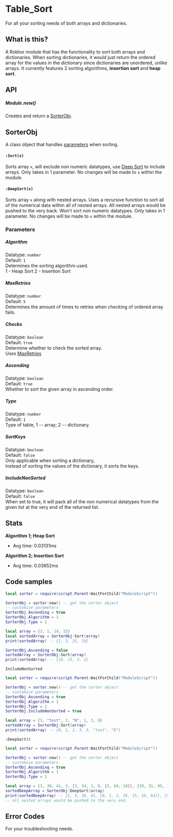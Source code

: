 # Table_Sort
For all your sorting needs of both arrays and dictionaries.

## What is this?
A Roblox module that has the functionality to sort both arrays and dictionaries.
When sorting dictionaries, it would just return the ordered array for the values in the dictionary since dictionaries are unordered, unlike arrays.
It currently features 2 sorting algorithms, **insertion sort** and **heap sort**.

## API
##### Module.new()
Creates and return a [SorterObj](https://github.com/FadedJayden/Table_Sort/blob/main/README.md#sorterobj).
## SorterObj
A class object that handles [parameters](https://github.com/FadedJayden/Table_Sort#parameters) when sorting.
#### `:Sort(x)`
Sorts array `x`, will exclude non numeric datatypes, use [Deep Sort](https://github.com/FadedJayden/Table_Sort/blob/main/README.md#deepsortx) to include arrays.
Only takes in 1 parameter.
No changes will be made to `x` within the module.

#### `:DeepSort(x)`
Sorts array `x` along with nested arrays.
Uses a recursive function to sort all of the numerical data within all of nested arrays.
All nested arrays would be pushed to the very back.
Won't sort non numeric datatypes.
Only takes in 1 parameter.
No changes will be made to `x` within the module.

### Parameters
##### Algorithm
Datatype: `number`\
Default: `1`\
Determines the sorting algorithm used.\
1 - Heap Sort
2 - Insertion Sort

##### MaxRetries
Datatype: `number`\
Default: `5`\
Determines the amount of times to retries when checking of ordered array fails.

##### Checks
Datatype: `boolean`\
Default: `true`\
Determine whether to check the sorted array.\
Uses [MaxRetries](https://github.com/FadedJayden/Table_Sort/blob/main/README.md#maxretries)

##### Ascending
Datatype: `boolean`\
Default: `true`\
Whether to sort the given array in ascending order.

##### Type
Datatype: `number`\
Default: `1`\
Type of table, 1 -- array; 2 -- dictionary.

##### SortKeys
Datatype: `boolean`\
Default: `false`\
Only applicable when sorting a dictionary,\
Instead of sorting the values of the dictionary, it sorts the keys.

##### IncludeNonSorted
Datatype: `boolean`\
Default: `false`\
When set to true, it will pack all of the non numerical datatypes from the given list at the very end of the returned list.

## Stats
**Algorithm 1; Heap Sort**
- Avg time: 0.03131ms

**Algorithm 2; Insertion Sort**
- Avg time: 0.03652ms

## Code samples
```lua
local sorter = require(script.Parent:WaitForChild("ModuleScript"))

SorterObj = sorter.new() -- get the sorter object
-- customise parameters
SorterObj.Ascending = true
SorterObj.Algorithm = 1
SorterObj.Type = 1

local array = {3, 1, 19, 15}
local sortedArray = SorterObj:Sort(array)
print(sortedArray) -- {1, 3, 15, 19}

SorterObj.Ascending = false
sortedArray = SorterObj:Sort(array)
print(sortedArray) -- {19, 15, 3, 1}
```

`IncludeNonSorted`
```lua
local sorter = require(script.Parent:WaitForChild("ModuleScript"))

SorterObj = sorter.new() -- get the sorter object
-- customise parameters
SorterObj.Ascending = true
SorterObj.Algorithm = 1
SorterObj.Type = 1
SorterObj.IncludeNonSorted = true

local array = {1, "test", 3, "B", 1, 3, 0} 
sortedArray = SorterObj:Sort(array)
print(sortedArray) -- {0, 1, 1, 3, 3, "test", "B"}
```

`:DeepSort()`
```lua
local sorter = require(script.Parent:WaitForChild("ModuleScript"))

SorterObj = sorter.new() -- get the sorter object
-- customise parameters
SorterObj.Ascending = true
SorterObj.Algorithm = 1
SorterObj.Type = 1

local array = {1, 30, 41, 3, {3, 34, 1, 0, {5, 64, 10}}, {10, 31, 05, 10, 11}}
sortedDeepArray = SorterObj:DeepSort(array)
print(sortedDeepArray) -- {1, 3, 30, 41, {0, 1, 3, 34, {5, 10, 64}}, {5, 10, 10, 11, 31}}
-- all nested arrays would be pushed to the very end.
```

## Error Codes
For your troubleshooting needs.
